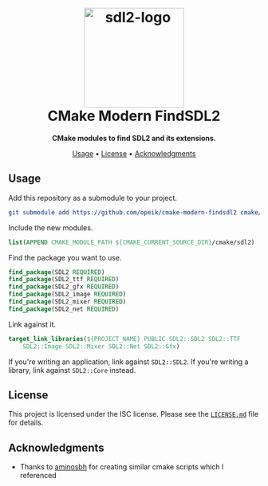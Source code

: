 <h1 align="center">
  <br>
  <img src="https://i.imgur.com/UQ4DFMq.png" alt="sdl2-logo" width="200"></a>
  <br>
    CMake Modern FindSDL2
  <br>
</h1>

<p align=center>
  <b> CMake modules to find SDL2 and its extensions. </b>
</p>

<p align="center">
  <a href="#usage">Usage</a> •
  <a href="#license">License</a> •
  <a href="#acknowledgments">Acknowledgments</a>
</p>

## Usage
Add this repository as a submodule to your project.
```cmake
git submodule add https://github.com/opeik/cmake-modern-findsdl2 cmake/sdl2
```
Include the new modules.
```cmake
list(APPEND CMAKE_MODULE_PATH ${CMAKE_CURRENT_SOURCE_DIR}/cmake/sdl2)
```
Find the package you want to use.
```cmake
find_package(SDL2 REQUIRED)
find_package(SDL2_ttf REQUIRED)
find_package(SDL2_gfx REQUIRED)
find_package(SDL2_image REQUIRED)
find_package(SDL2_mixer REQUIRED)
find_package(SDL2_net REQUIRED)
```
Link against it.
```cmake
target_link_libraries(${PROJECT_NAME} PUBLIC SDL2::SDL2 SDL2::TTF
    SDL2::Image SDL2::Mixer SDL2::Net SDL2::Gfx)
```

If you're writing an application, link against `SDL2::SDL2`. If you're writing
a library, link against `SDL2::Core` instead.

## License
This project is licensed under the ISC license. Please see the [`LICENSE.md`](LICENSE.md)
file for details.

## Acknowledgments
* Thanks to [aminosbh](https://github.com/aminosbh) for creating similar cmake
  scripts which I referenced
